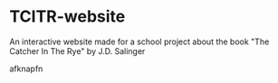 # TCITR-website

An interactive website made for a school project about the book "The Catcher In The Rye" by J.D. Salinger

afknapfn
